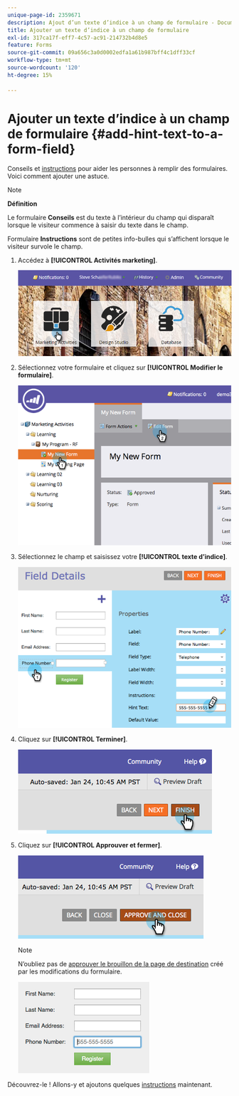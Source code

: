 ```yaml
---
unique-page-id: 2359671
description: Ajout d’un texte d’indice à un champ de formulaire - Documents Marketo - Documentation du produit
title: Ajouter un texte d’indice à un champ de formulaire
exl-id: 317ca17f-eff7-4c57-ac91-214732b4d8e5
feature: Forms
source-git-commit: 09a656c3a0d0002edfa1a61b987bff4c1dff33cf
workflow-type: tm+mt
source-wordcount: '120'
ht-degree: 15%

---
```


# Ajouter un texte d’indice à un champ de formulaire {#add-hint-text-to-a-form-field}

Conseils et [instructions](/help/marketo/product-docs/demand-generation/forms/form-fields/add-tooltip-instructions-to-a-form-field.md) pour aider les personnes à remplir des formulaires. Voici comment ajouter une astuce.

>[!NOTE]
>
>**Définition**
>
>Le formulaire **Conseils** est du texte à l’intérieur du champ qui disparaît lorsque le visiteur commence à saisir du texte dans le champ.
>
>Formulaire **Instructions** sont de petites info-bulles qui s’affichent lorsque le visiteur survole le champ.

1. Accédez à **[!UICONTROL Activités marketing]**.

   ![](assets/login-marketing-activities-5.png)

1. Sélectionnez votre formulaire et cliquez sur **[!UICONTROL Modifier le formulaire]**.

   ![](assets/image2014-9-15-13-3a54-3a6.png)

1. Sélectionnez le champ et saisissez votre **[!UICONTROL texte d’indice]**.

   ![](assets/image2014-9-15-13-3a53-3a58.png)

1. Cliquez sur **[!UICONTROL Terminer]**.

   ![](assets/image2014-9-15-13-3a53-3a36.png)

1. Cliquez sur **[!UICONTROL Approuver et fermer]**.

   ![](assets/image2014-9-15-13-3a53-3a29.png)

   >[!NOTE]
   >
   >N’oubliez pas de [approuver le brouillon de la page de destination](/help/marketo/product-docs/demand-generation/landing-pages/understanding-landing-pages/approve-unapprove-or-delete-a-landing-page.md) créé par les modifications du formulaire.

   ![](assets/image2014-9-15-13-3a53-3a23.png)

Découvrez-le ! Allons-y et ajoutons quelques [instructions](add-tooltip-instructions-to-a-form-field.md) maintenant.
